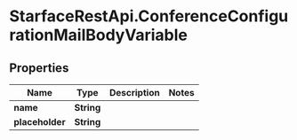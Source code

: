 # StarfaceRestApi.ConferenceConfigurationMailBodyVariable

## Properties
Name | Type | Description | Notes
------------ | ------------- | ------------- | -------------
**name** | **String** |  | 
**placeholder** | **String** |  | 



